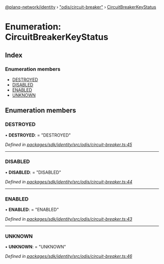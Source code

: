 [@planq-network/identity](../README.md) › ["odis/circuit-breaker"](../modules/_odis_circuit_breaker_.md) › [CircuitBreakerKeyStatus](_odis_circuit_breaker_.circuitbreakerkeystatus.md)

# Enumeration: CircuitBreakerKeyStatus

## Index

### Enumeration members

* [DESTROYED](_odis_circuit_breaker_.circuitbreakerkeystatus.md#destroyed)
* [DISABLED](_odis_circuit_breaker_.circuitbreakerkeystatus.md#disabled)
* [ENABLED](_odis_circuit_breaker_.circuitbreakerkeystatus.md#enabled)
* [UNKNOWN](_odis_circuit_breaker_.circuitbreakerkeystatus.md#unknown)

## Enumeration members

###  DESTROYED

• **DESTROYED**: = "DESTROYED"

*Defined in [packages/sdk/identity/src/odis/circuit-breaker.ts:45](https://github.com/planq-network/planq-sdk/blob/master/packages/sdk/identity/src/odis/circuit-breaker.ts#L45)*

___

###  DISABLED

• **DISABLED**: = "DISABLED"

*Defined in [packages/sdk/identity/src/odis/circuit-breaker.ts:44](https://github.com/planq-network/planq-sdk/blob/master/packages/sdk/identity/src/odis/circuit-breaker.ts#L44)*

___

###  ENABLED

• **ENABLED**: = "ENABLED"

*Defined in [packages/sdk/identity/src/odis/circuit-breaker.ts:43](https://github.com/planq-network/planq-sdk/blob/master/packages/sdk/identity/src/odis/circuit-breaker.ts#L43)*

___

###  UNKNOWN

• **UNKNOWN**: = "UNKNOWN"

*Defined in [packages/sdk/identity/src/odis/circuit-breaker.ts:46](https://github.com/planq-network/planq-sdk/blob/master/packages/sdk/identity/src/odis/circuit-breaker.ts#L46)*

